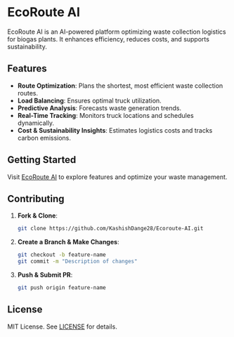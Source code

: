 # EcoRoute AI  

EcoRoute AI is an AI-powered platform optimizing waste collection logistics for biogas plants. It enhances efficiency, reduces costs, and supports sustainability.  

## Features  
- **Route Optimization**: Plans the shortest, most efficient waste collection routes.  
- **Load Balancing**: Ensures optimal truck utilization.  
- **Predictive Analysis**: Forecasts waste generation trends.  
- **Real-Time Tracking**: Monitors truck locations and schedules dynamically.  
- **Cost & Sustainability Insights**: Estimates logistics costs and tracks carbon emissions.  

## Getting Started  
Visit [EcoRoute AI](https://ecoroute-ai.vercel.app/) to explore features and optimize your waste management.  

## Contributing  
1. **Fork & Clone**:  
   ```bash
   git clone https://github.com/KashishDange28/Ecoroute-AI.git
   ```  
2. **Create a Branch & Make Changes**:  
   ```bash
   git checkout -b feature-name  
   git commit -m "Description of changes"  
   ```  
3. **Push & Submit PR**:  
   ```bash
   git push origin feature-name  
   ```  

## License  
MIT License. See [LICENSE](LICENSE) for details.  
